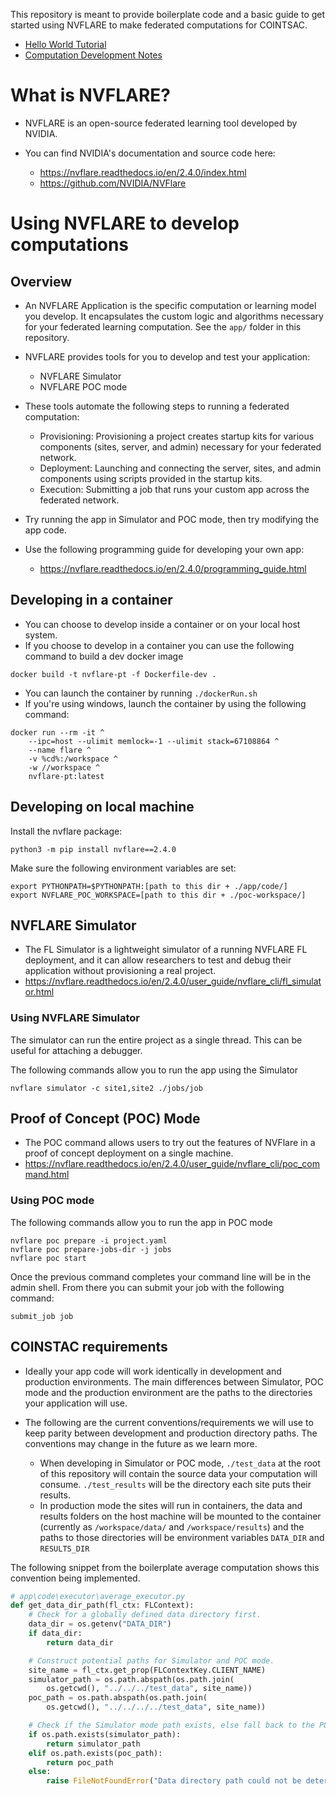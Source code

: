 This repository is meant to provide boilerplate code and a basic guide to get started using NVFLARE to make federated computations for COINTSAC.

- [Hello World Tutorial](./docs/tutorial_hello_world.md)
- [Computation Development Notes](./docs/computation_development.md)


# What is NVFLARE?

- NVFLARE is an open-source federated learning tool developed by NVIDIA.

- You can find NVIDIA's documentation and source code here:

  - https://nvflare.readthedocs.io/en/2.4.0/index.html
  - https://github.com/NVIDIA/NVFlare

# Using NVFLARE to develop computations

## Overview

- An NVFLARE Application is the specific computation or learning model you develop. It encapsulates the custom logic and algorithms necessary for your federated learning computation. See the `app/` folder in this repository.

- NVFLARE provides tools for you to develop and test your application:

  - NVFLARE Simulator
  - NVFLARE POC mode

- These tools automate the following steps to running a federated computation:

  - Provisioning: Provisioning a project creates startup kits for various components (sites, server, and admin) necessary for your federated network.
  - Deployment: Launching and connecting the server, sites, and admin components using scripts provided in the startup kits.
  - Execution: Submitting a job that runs your custom app across the federated network.

- Try running the app in Simulator and POC mode, then try modifying the app code.
- Use the following programming guide for developing your own app:
  - https://nvflare.readthedocs.io/en/2.4.0/programming_guide.html

## Developing in a container

- You can choose to develop inside a container or on your local host system.
- If you choose to develop in a container you can use the following command to build a dev docker image

```
docker build -t nvflare-pt -f Dockerfile-dev .
```

- You can launch the container by running `./dockerRun.sh`
- If you're using windows, launch the container by using the following command:

```
docker run --rm -it ^
    --ipc=host --ulimit memlock=-1 --ulimit stack=67108864 ^
    --name flare ^
    -v %cd%:/workspace ^
    -w //workspace ^
    nvflare-pt:latest

```

## Developing on local machine

Install the nvflare package:

```
python3 -m pip install nvflare==2.4.0
```

Make sure the following environment variables are set:

```
export PYTHONPATH=$PYTHONPATH:[path to this dir + ./app/code/]
export NVFLARE_POC_WORKSPACE=[path to this dir + ./poc-workspace/]
```

## NVFLARE Simulator

- The FL Simulator is a lightweight simulator of a running NVFLARE FL deployment, and it can allow researchers to test and debug their application without provisioning a real project.
- https://nvflare.readthedocs.io/en/2.4.0/user_guide/nvflare_cli/fl_simulator.html

### Using NVFLARE Simulator

The simulator can run the entire project as a single thread. This can be useful for attaching a debugger.

The following commands allow you to run the app using the Simulator

```
nvflare simulator -c site1,site2 ./jobs/job
```

## Proof of Concept (POC) Mode

- The POC command allows users to try out the features of NVFlare in a proof of concept deployment on a single machine.
- https://nvflare.readthedocs.io/en/2.4.0/user_guide/nvflare_cli/poc_command.html

### Using POC mode

The following commands allow you to run the app in POC mode

```
nvflare poc prepare -i project.yaml
nvflare poc prepare-jobs-dir -j jobs
nvflare poc start
```

Once the previous command completes your command line will be in the admin shell. From there you can submit your job with the following command:

```
submit_job job
```

## COINSTAC requirements

- Ideally your app code will work identically in development and production environments. The main differences between Simulator, POC mode and the production environment are the paths to the directories your application will use.

- The following are the current conventions/requirements we will use to keep parity between development and production directory paths. The conventions may change in the future as we learn more.
  - When developing in Simulator or POC mode, `./test_data` at the root of this repository will contain the source data your computation will consume. `./test_results` will be the directory each site puts their results.
  - In production mode the sites will run in containers, the data and results folders on the host machine will be mounted to the container (currently as `/workspace/data/` and `/workspace/results`) and the paths to those directories will be environment variables `DATA_DIR` and `RESULTS_DIR`

The following snippet from the boilerplate average computation shows this convention being implemented.

```python
# app\code\executor\average_executor.py
def get_data_dir_path(fl_ctx: FLContext):
    # Check for a globally defined data directory first.
    data_dir = os.getenv("DATA_DIR")
    if data_dir:
        return data_dir

    # Construct potential paths for Simulator and POC mode.
    site_name = fl_ctx.get_prop(FLContextKey.CLIENT_NAME)
    simulator_path = os.path.abspath(os.path.join(
        os.getcwd(), "../../../test_data", site_name))
    poc_path = os.path.abspath(os.path.join(
        os.getcwd(), "../../../../test_data", site_name))

    # Check if the Simulator mode path exists, else fall back to the POC mode path if it exists.
    if os.path.exists(simulator_path):
        return simulator_path
    elif os.path.exists(poc_path):
        return poc_path
    else:
        raise FileNotFoundError("Data directory path could not be determined.")
```
